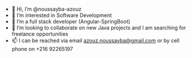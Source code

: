 - 👋 Hi, I’m @noussayba-azouz
- 👀 I’m interested in Software Development
- 🌱 I’m a full stack developer (Angular-SpringBoot)
- 💞️ I’m looking to collaborate on new Java projects and I am searching for freelance opportunities
- 📫 I can be reached via email azouz.noussayba@gmail.com or by cell phone on +216 92265197

<!---
noussayba-azouz/noussayba-azouz is a ✨ special ✨ repository because its `README.md` (this file) appears on your GitHub profile.
You can click the Preview link to take a look at your changes.
--->

